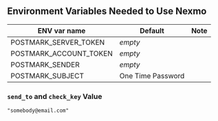 ## Environment Variables Needed to Use Nexmo

| ENV var name           | Default           | Note |
|------------------------|-------------------|------|
| POSTMARK_SERVER_TOKEN  | _empty_           |      |
| POSTMARK_ACCOUNT_TOKEN | _empty_           |      |
| POSTMARK_SENDER        | _empty_           |      |
| POSTMARK_SUBJECT       | One Time Password |      |

### `send_to` and `check_key` Value

```
"somebody@email.com"
```
